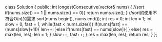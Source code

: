 class Solution {
public:
    int longestConsecutive(vector<int>& nums) {
        //sort
        if(nums.size() == 1 || nums.size() == 0){
            return nums.size();
        }
        //sort的使用不符合O(n)的需求
        sort(nums.begin(), nums.end());
        int res = 0;
        int len = 1;
        int slow = 0, fast = 1;
        while(fast < nums.size()){
            if(nums[fast] == (nums[slow]+1)){
                len++;
            }else if(nums[fast] == nums[slow]){
            }
            else{
                res = max(len, res);
                len = 1;
            }
            slow++;
            fast++;
        }
        res = max(len, res);
        return res;
    }
};